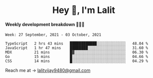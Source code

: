 <h1 align="center">Hey 👋, I'm Lalit</h1>

#### Weekly development breakdown 👨🏻‍💻
<!--START_SECTION:waka-->
```text
Week: 27 September, 2021 - 03 October, 2021

TypeScript   2 hrs 43 mins   ████████████░░░░░░░░░░░░░   48.04 % 
JavaScript   1 hr 47 mins    ████████░░░░░░░░░░░░░░░░░   31.60 % 
MDX          21 mins         █▓░░░░░░░░░░░░░░░░░░░░░░░   06.30 % 
Go           15 mins         █░░░░░░░░░░░░░░░░░░░░░░░░   04.66 % 
CSS          14 mins         █░░░░░░░░░░░░░░░░░░░░░░░░   04.29 % 
```
<!--END_SECTION:waka-->

Reach me at → lalitvijay9480@gmail.com
